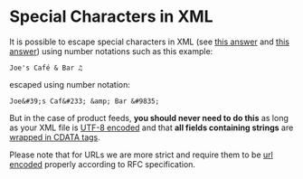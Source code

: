 # Special Characters in XML

It is possible to escape special characters in XML (see [this answer](https://stackoverflow.com/a/1091953) and [this answer](https://stackoverflow.com/a/46637835)) using number notations such as this example:


```
Joe's Café & Bar ♫
```

escaped using number notation:

```
Joe&#39;s Caf&#233; &amp; Bar &#9835;
```

But in the case of product feeds, **you should never need to do this** as long as your XML file is [UTF-8 encoded](./file-encoding.md) and that **all fields containing strings** are [wrapped in CDATA tags](./cdata.md). 

Please note that for URLs we are more strict and require them to be [url encoded](./url-encode.md) properly according to RFC specification.